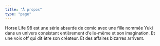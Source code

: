 ```yaml
---
title: "À propos"
type: "page"
---
```


Horse Life 98 est une série absurde de comic avec une fille nommée Yuki dans un univers consistant entièrement d'elle-même et son imagination. Et une voix off qui dit être son créateur. Et des affaires bizarres arrivent.